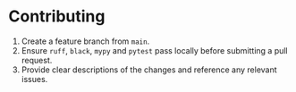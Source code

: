 # Contributing

1. Create a feature branch from `main`.
2. Ensure `ruff`, `black`, `mypy` and `pytest` pass locally before submitting a pull request.
3. Provide clear descriptions of the changes and reference any relevant issues.
